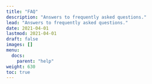 ```yaml
---
title: "FAQ"
description: "Answers to frequently asked questions."
lead: "Answers to frequently asked questions."
date: 2021-04-01
lastmod: 2021-04-01
draft: false
images: []
menu:
  docs:
    parent: "help"
weight: 630
toc: true
---
```

